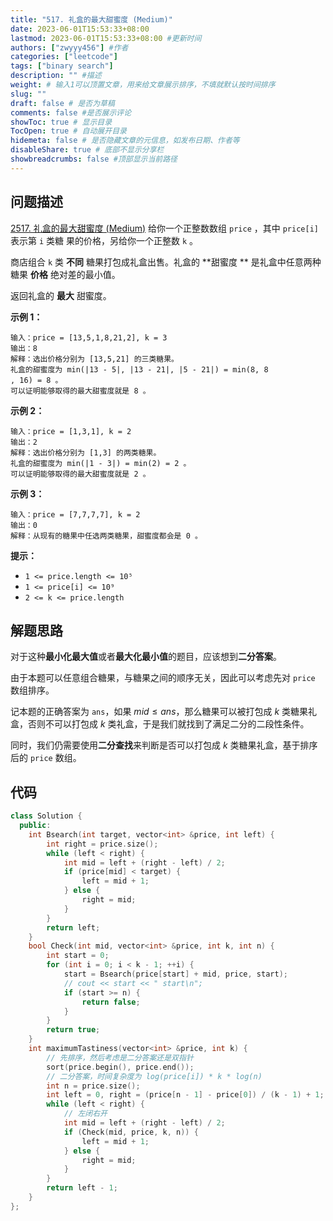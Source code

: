 ```yaml
---
title: "517. 礼盒的最大甜蜜度 (Medium)"
date: 2023-06-01T15:53:33+08:00
lastmod: 2023-06-01T15:53:33+08:00 #更新时间
authors: ["zwyyy456"] #作者
categories: ["leetcode"]
tags: ["binary search"]
description: "" #描述
weight: # 输入1可以顶置文章，用来给文章展示排序，不填就默认按时间排序
slug: ""
draft: false # 是否为草稿
comments: false #是否展示评论
showToc: true # 显示目录
TocOpen: true # 自动展开目录
hidemeta: false # 是否隐藏文章的元信息，如发布日期、作者等
disableShare: true # 底部不显示分享栏
showbreadcrumbs: false #顶部显示当前路径
---
```

## 问题描述
[2517. 礼盒的最大甜蜜度 (Medium)](https://leetcode.cn/problems/maximum-tastiness-of-candy-basket/)
给你一个正整数数组 `price` ，其中 `price[i]` 表示第 `i` 类糖
果的价格，另给你一个正整数 `k` 。

商店组合 `k` 类 **不同** 糖果打包成礼盒出售。礼盒的 **甜蜜度
** 是礼盒中任意两种糖果 **价格** 绝对差的最小值。

返回礼盒的 **最大** 甜蜜度。

**示例 1：**

```
输入：price = [13,5,1,8,21,2], k = 3
输出：8
解释：选出价格分别为 [13,5,21] 的三类糖果。
礼盒的甜蜜度为 min(|13 - 5|, |13 - 21|, |5 - 21|) = min(8, 8
, 16) = 8 。
可以证明能够取得的最大甜蜜度就是 8 。

```

**示例 2：**

```
输入：price = [1,3,1], k = 2
输出：2
解释：选出价格分别为 [1,3] 的两类糖果。
礼盒的甜蜜度为 min(|1 - 3|) = min(2) = 2 。
可以证明能够取得的最大甜蜜度就是 2 。

```

**示例 3：**

```
输入：price = [7,7,7,7], k = 2
输出：0
解释：从现有的糖果中任选两类糖果，甜蜜度都会是 0 。

```

**提示：**

- `1 <= price.length <= 10⁵`
- `1 <= price[i] <= 10⁹`
- `2 <= k <= price.length`

## 解题思路
对于这种**最小化最大值**或者**最大化最小值**的题目，应该想到**二分答案**。

由于本题可以任意组合糖果，与糖果之间的顺序无关，因此可以考虑先对 `price` 数组排序。

记本题的正确答案为 `ans`，如果 $mid \leq ans$，那么糖果可以被打包成 $k$ 类糖果礼盒，否则不可以打包成 $k$ 类礼盒，于是我们就找到了满足二分的二段性条件。

同时，我们仍需要使用**二分查找**来判断是否可以打包成 $k$ 类糖果礼盒，基于排序后的 `price` 数组。

## 代码
```cpp
class Solution {
  public:
    int Bsearch(int target, vector<int> &price, int left) {
        int right = price.size();
        while (left < right) {
            int mid = left + (right - left) / 2;
            if (price[mid] < target) {
                left = mid + 1;
            } else {
                right = mid;
            }
        }
        return left;
    }
    bool Check(int mid, vector<int> &price, int k, int n) {
        int start = 0;
        for (int i = 0; i < k - 1; ++i) {
            start = Bsearch(price[start] + mid, price, start);
            // cout << start << " start\n";
            if (start >= n) {
                return false;
            }
        }
        return true;
    }
    int maximumTastiness(vector<int> &price, int k) {
        // 先排序，然后考虑是二分答案还是双指针
        sort(price.begin(), price.end());
        // 二分答案，时间复杂度为 log(price[i]) * k * log(n)
        int n = price.size();
        int left = 0, right = (price[n - 1] - price[0]) / (k - 1) + 1; // 先看看 k 行不行，不行就改成 2
        while (left < right) {
            // 左闭右开
            int mid = left + (right - left) / 2;
            if (Check(mid, price, k, n)) {
                left = mid + 1;
            } else {
                right = mid;
            }
        }
        return left - 1;
    }
};
```
